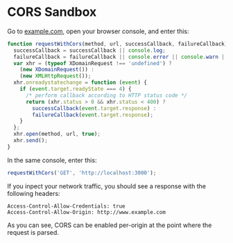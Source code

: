# CORS Sandbox

Go to [example.com](http://www.example.com), open your browser console, and enter this:
```javascript
function requestWithCors(method, url, successCallback, failureCallback) {
  successCallback = successCallback || console.log;
  failureCallback = failureCallback || console.error || console.warn || console.log;
  var xhr = (typeof XDomainRequest !== 'undefined') ?
    (new XDomainRequest()) :
    (new XMLHttpRequest());
  xhr.onreadystatechange = function (event) {
    if (event.target.readyState === 4) {
      /* perform callback according to HTTP status code */
      return (xhr.status > 0 && xhr.status < 400) ?
        successCallback(event.target.response) :
        failureCallback(event.target.response);
    }
  };
  xhr.open(method, url, true);
  xhr.send();
}
```

In the same console, enter this:
```javascript
requestWithCors('GET', 'http://localhost:3000');
```

If you inpect your network traffic, you should see a response with the following headers:
```
Access-Control-Allow-Credentials: true
Access-Control-Allow-Origin: http://www.example.com
```

As you can see, CORS can be enabled per-origin at the point where the request is parsed.
